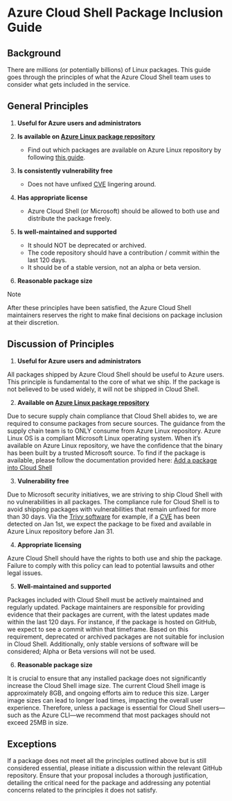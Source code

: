 # Azure Cloud Shell Package Inclusion Guide

## Background

There are millions (or potentially billions) of Linux packages. This guide goes through the principles of what the Azure Cloud Shell team uses to consider what gets included in the service.

## General Principles

1. **Useful for Azure users and administrators**
2. **Is available on [Azure Linux package repository](https://github.com/microsoft/azurelinux)**
    - Find out which packages are available on Azure Linux repository by following [this guide](add-package-into-cloudshell.md/#Check-if-package-is-available-in-Azure-Linux).
3. **Is consistently vulnerability free**
    - Does not have unfixed [CVE](https://www.cve.org/) lingering around. 
4. **Has appropriate license**
    - Azure Cloud Shell (or Microsoft) should be allowed to both use and distribute the package freely.
5. **Is well-maintained and supported**
    - It should NOT be deprecated or archived.
    - The code repository should have a contribution / commit within the last 120 days.
    - It should be of a stable version, not an alpha or beta version. 

6. **Reasonable package size**

> [!NOTE]
> After these principles have been satisfied, the Azure Cloud Shell maintainers reserves the right to make final decisions on package inclusion at their discretion.

## Discussion of Principles

1. **Useful for Azure users and administrators** 

All packages shipped by Azure Cloud Shell should be useful to Azure users. This principle is fundamental to the core of what we ship. If the package is not believed to be used widely, it will not be shipped in Cloud Shell. 

2. **Available on [Azure Linux package repository](https://github.com/microsoft/azurelinux)**

Due to secure supply chain compliance that Cloud Shell abides to, we are required to consume packages from secure sources. The guidance from the supply chain team is to ONLY consume from Azure Linux repository. Azure Linux OS is a compliant Microsoft Linux operating system. When it’s available on Azure Linux repository, we have the confidence that the binary has been built by a trusted Microsoft source. To find if the package is available, please follow the documentation provided here: [Add a package into Cloud Shell](./add-package-into-cloudshell.md#requesting-the-package)

3. **Vulnerability free** 

Due to Microsoft security initiatives, we are striving to ship Cloud Shell with no vulnerabilities in all packages. The compliance rule for Cloud Shell is to avoid shipping packages with vulnerabilities that remain unfixed for more than 30 days. Via the [Trivy software](https://trivy.dev/) for example, if a [CVE](https://www.cve.org/) has been detected on Jan 1st, we expect the package to be fixed and available in Azure Linux repository before Jan 31. 

4. **Appropriate licensing** 

Azure Cloud Shell should have the rights to both use and ship the package. Failure to comply with this policy can lead to potential lawsuits and other legal issues. 

5. **Well-maintained and supported** 

Packages included with Cloud Shell must be actively maintained and regularly updated. Package maintainers are responsible for providing evidence that their packages are current, with the latest updates made within the last 120 days. For instance, if the package is hosted on GitHub, we expect to see a commit within that timeframe. Based on this requirement, deprecated or archived packages are not suitable for inclusion in Cloud Shell. Additionally, only stable versions of software will be considered; Alpha or Beta versions will not be used.

6. **Reasonable package size**

It is crucial to ensure that any installed package does not significantly increase the Cloud Shell image size. The current Cloud Shell image is approximately 8GB, and ongoing efforts aim to reduce this size. Larger image sizes can lead to longer load times, impacting the overall user experience. Therefore, unless a package is essential for Cloud Shell users—such as the Azure CLI—we recommend that most packages should not exceed 25MB in size.

## Exceptions

If a package does not meet all the principles outlined above but is still considered essential, please initiate a discussion within the relevant GitHub repository. Ensure that your proposal includes a thorough justification, detailing the critical need for the package and addressing any potential concerns related to the principles it does not satisfy.